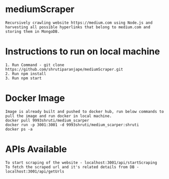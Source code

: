 # mediumScraper
    Recursively crawling website https://medium.com using Node.js and harvesting all possible hyperlinks that belong to medium.com and storing them in MongoDB.

# Instructions to run on local machine 
    1. Run Command - git clone https://github.com/shrutiparanjape/mediumScraper.git
    2. Run npm install
    3. Run npm start

# Docker Image
    Image is already built and pushed to docker hub, run below commands to pull the image and run docker in local machine. 
    docker pull 9993shruti/medium_scarper
    docker run -p 3001:3001 -d 9993shruti/medium_scarper:shruti
    docker ps -a

# APIs Available
    To start scraping of the website - localhost:3001/api/startScraping
    To fetch the scraped url and it's related details from DB - localhost:3001/api/getUrls